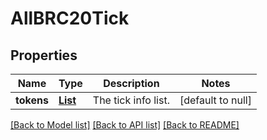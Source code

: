 # AllBRC20Tick
## Properties

| Name | Type | Description | Notes |
|------------ | ------------- | ------------- | -------------|
| **tokens** | [**List**](BRC20Tick.md) | The tick info list. | [default to null] |

[[Back to Model list]](../README.md#documentation-for-models) [[Back to API list]](../README.md#documentation-for-api-endpoints) [[Back to README]](../README.md)

